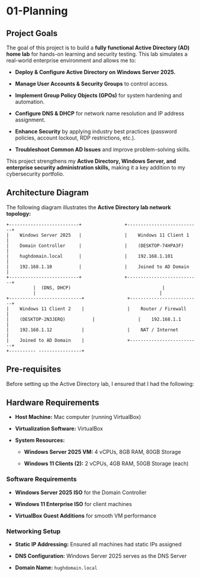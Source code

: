 # 01-Planning

## Project Goals
The goal of this project is to build a **fully functional Active Directory (AD) home lab** for hands-on learning and security testing. This lab simulates a real-world enterprise environment and allows me to:

* **Deploy & Configure Active Directory on Windows Server 2025.**

* **Manage User Accounts & Security Groups** to control access.

* **Implement Group Policy Objects (GPOs)** for system hardening and automation.

* **Configure DNS & DHCP** for network name resolution and IP address assignment.

* **Enhance Security** by applying industry best practices (password policies, account lockout, RDP restrictions, etc.).

* **Troubleshoot Common AD Issues** and improve problem-solving skills.

This project strengthens my **Active Directory, Windows Server, and enterprise security administration skills,** making it a key addition to my cybersecurity portfolio.

## Architecture Diagram
The following diagram illustrates the **Active Directory lab network topology:**

```pgsql
+--------------------------+                +---------------------------+
|    Windows Server 2025   |                |    Windows 11 Client 1    |
|    Domain Controller     |                |    (DESKTOP-74HPA3F)          |
|    hughdomain.local      |                |    192.168.1.101           |
|    192.168.1.10          |                |    Joined to AD Domain    |
+--------------------------+                +---------------------------+
          |  (DNS, DHCP)                                  |
          |                                              |
+---------------------------+                +--------------------------+
|    Windows 11 Client 2    |                |    Router / Firewall     |
|    (DESKTOP-2N3JERQ)          |                |    192.168.1.1           |
|    192.168.1.12           |                |    NAT / Internet        |
|    Joined to AD Domain    |                +--------------------------+
+---------- ----------------+
```
## Pre-requisites
Before setting up the Active Directory lab, I ensured that I had the following:

## Hardware Requirements
* **Host Machine:** Mac computer (running VirtualBox)

* **Virtualization Software:** VirtualBox

* **System Resources:**

   * __Windows Server 2025 VM:__ 4 vCPUs, 8GB RAM, 80GB Storage

   * __Windows 11 Clients (2):__ 2 vCPUs, 4GB RAM, 50GB Storage (each)

### Software Requirements
* **Windows Server 2025 ISO** for the Domain Controller

* **Windows 11 Enterprise ISO** for client machines

* **VirtualBox Guest Additions** for smooth VM performance

### Networking Setup
* **Static IP Addressing:** Ensured all machines had static IPs assigned

* **DNS Configuration:** Windows Server 2025 serves as the DNS Server

* **Domain Name:** `hughdomain.local`
